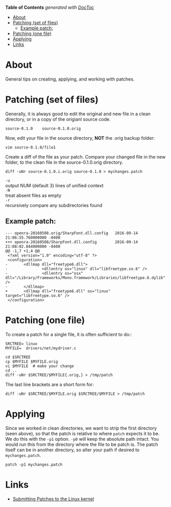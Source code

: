<!-- START doctoc generated TOC please keep comment here to allow auto update -->
<!-- DON'T EDIT THIS SECTION, INSTEAD RE-RUN doctoc TO UPDATE -->
**Table of Contents**  *generated with [DocToc](https://github.com/thlorenz/doctoc)*

- [About](#about)
- [Patching (set of files)](#patching-set-of-files)
  - [Example patch:](#example-patch)
- [Patching (one file)](#patching-one-file)
- [Applying](#applying)
- [Links](#links)

<!-- END doctoc generated TOC please keep comment here to allow auto update -->

# About

General tips on creating, applying, and working with patches.

# Patching (set of files)

Generally, it is always good to edit the original and new file in a clean directory, or in a copy of the origianl source code.


```
source-0.1.0    source-0.1.0.orig
```

Now, edit your file in the source directory, **NOT** the .orig backup folder:

```
vim source-0.1.0/file1
```
             
Create a diff of the file as your patch. Compare your changed file in the new folder, to the clean file in the source-0.1.0.orig directory.

```
diff -uNr source-0.1.0.i.orig source-0.1.0 > mychanges.patch
```

`-u`  
 	output NUM (default 3) lines of unified context  
`-N`  
	treat absent files as empty  
`-r`  
	recursively compare any subdirectories found  

## Example patch:

```
--- openra-20160508.orig/SharpFont.dll.config   2016-09-14 21:06:55.760000000 -0400
+++ openra-20160508/SharpFont.dll.config        2016-09-14 21:08:02.844000000 -0400
@@ -1,7 +1,4 @@
 <?xml version="1.0" encoding="utf-8" ?>
 <configuration>
-       <dllmap dll="freetype6.dll">
-               <dllentry os="linux" dll="libfreetype.so.6" />
-               <dllentry os="osx" dll="/Library/Frameworks/Mono.framework/Libraries/libfreetype.6.dylib" />
-       </dllmap>
+       <dllmap dll="freetype6.dll" os="linux" target="libfreetype.so.6" />
 </configuration>
```

# Patching (one file)


To create a patch for a single file, it is often sufficient to do::

```
SRCTREE= linux
MYFILE=  drivers/net/mydriver.c

cd $SRCTREE
cp $MYFILE $MYFILE.orig
vi $MYFILE	# make your change
cd ..
diff -uNr $SRCTREE/$MYFILE{.orig,} > /tmp/patch
```

The last line brackets are a short form for:
```
diff -uNr $SRCTREE/$MYFILE.orig $SRCTREE/$MYFILE > /tmp/patch
```

# Applying

Since we worked in clean directories, we want to strip the first directory (seen above), so that the patch is relative to where 
`patch` expects it to be. We do this with the `-p1` option. `-p0` will keep the absolute path intact. You would run this from the 
directory where the file to be patch is. The patch itself can be in another directory, so alter your path if desired to `mychanges.patch`.

```
patch -p1 mychanges.patch
```

# Links

* [Submitting Patches to the Linux kernel](https://www.kernel.org/doc/Documentation/SubmittingPatches)
